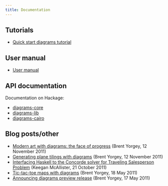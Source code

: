 ```yaml
---
title: Documentation
---
```


Tutorials
---------

* [Quick start diagrams tutorial](/tutorial/DiagramsTutorial.html)

User manual
-----------

* [User manual](/manual/diagrams-manual.html)

API documentation
-----------------

Documentation on Hackage:

* [diagrams-core](http://hackage.haskell.org/package/diagrams-core)
* [diagrams-lib](http://hackage.haskell.org/package/diagrams-lib)
* [diagrams-cairo](http://hackage.haskell.org/package/diagrams-cairo)

Blog posts/other
----------------

* [Modern art with diagrams: the face of progress](http://byorgey.wordpress.com/2011/11/12/modern-art-with-diagrams-the-face-of-progress/)
  (Brent Yorgey, 12 November 2011)
* [Generating plane tilings with diagrams](http://byorgey.wordpress.com/2011/11/12/generating-plane-tilings-with-diagrams/)
  (Brent Yorgey, 12 November 2011)
* [Interfacing Haskell to the Concorde solver for Traveling Salesperson Problem](http://mainisusuallyafunction.blogspot.com/2011/10/interfacing-haskell-to-concorde-solver.html) (Keegan McAllister, 21 October 2011)
* [Tic-tac-toe maps with diagrams](http://byorgey.wordpress.com/2011/05/18/tic-tac-toe-maps-with-diagrams/)
  (Brent Yorgey, 18 May 2011)
* [Announcing diagrams preview release](http://byorgey.wordpress.com/2011/05/17/announcing-diagrams-preview-release/)
  (Brent Yorgey, 17 May 2011)
